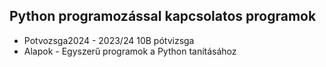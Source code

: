 ## Python programozással kapcsolatos programok
- Potvozsga2024 - 2023/24 10B pótvizsga
- Alapok - Egyszerű programok a Python tanításához 